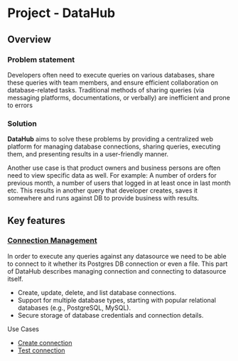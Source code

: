 # Project - DataHub

## Overview

### Problem statement

Developers often need to execute queries on various databases, share these queries with team members, and ensure
efficient collaboration on database-related tasks. Traditional methods of sharing queries (via messaging platforms,
documentations, or verbally) are inefficient and prone to errors

### Solution

**DataHub** aims to solve these problems by providing a centralized web platform for managing database connections,
sharing queries, executing them, and presenting results in a user-friendly manner.

Another use case is that product owners and business persons are often need to view specific data as well.
For example: A number of orders for previous month, a number of users that logged in at least once in last month etc.
This results in another query that developer creates, saves it somewhere and runs against DB to provide business with
results.

## Key features

### [**Connection Management**](#connection-management)

In order to execute any queries against any datasource we need to be able to connect to it whether its Postgres DB
connection or even a file.
This part of DataHub describes managing connection and connecting to datasource itself.

- Create, update, delete, and list database connections.
- Support for multiple database types, starting with popular relational databases (e.g., PostgreSQL, MySQL).
- Secure storage of database credentials and connection details.

Use Cases
- [Create connection](doc/api-use-cases/connection-create.md)
- [Test connection](connection-test.md)


